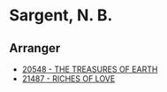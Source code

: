 # Sargent, N. B.

## Arranger

- [20548 - THE TREASURES OF EARTH](/hymns/20548.md)
- [21487 - RICHES OF LOVE](/hymns/21487.md)

